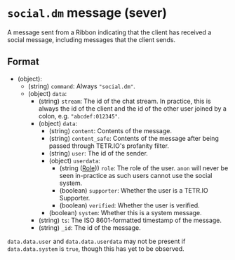 # `social.dm` message (sever)

A message sent from a Ribbon indicating that the client has received a social message, including messages that the client sends.

## Format

* (object):
    * (string) `command`: Always `"social.dm"`.
    * (object) `data`:
        * (string) `stream`: The id of the chat stream. In practice, this is always the id of the client and the id of the other user joined by a colon, e.g. `"abcdef:012345"`.
        * (object) `data`:
            * (string) `content`: Contents of the message.
            * (string) `content_safe`: Contents of the message after being passed through TETR.IO's profanity filter.
            * (string) `user`: The id of the sender.
            * (object) `userdata`:
                * (string ([Role](../Data/Role.md))) `role`: The role of the user. `anon` will never be seen in-practice as such users cannot use the social system.
                * (boolean) `supporter`: Whether the user is a TETR.IO Supporter.
                * (boolean) `verified`: Whether the user is verified.
            * (boolean) `system`: Whether this is a system message.
        * (string) `ts`: The ISO 8601-formatted timestamp of the message.
        * (string) `_id`: The id of the message.

`data.data.user` and `data.data.userdata` may not be present if `data.data.system` is `true`, though this has yet to be observed.
